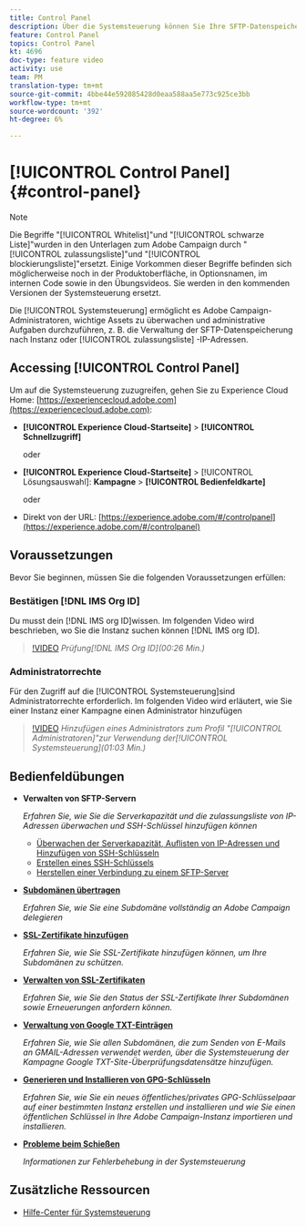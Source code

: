 ```yaml
---
title: Control Panel
description: Über die Systemsteuerung können Sie Ihre SFTP-Datenspeicherung nach Instanz und zulassungsliste-IP-Adressen überwachen und verwalten.
feature: Control Panel
topics: Control Panel
kt: 4696
doc-type: feature video
activity: use
team: PM
translation-type: tm+mt
source-git-commit: 4bbe44e592085428d0eaa588aa5e773c925ce3bb
workflow-type: tm+mt
source-wordcount: '392'
ht-degree: 6%

---
```



# [!UICONTROL Control Panel] {#control-panel}

>[!NOTE]
>
>Die Begriffe &quot;[!UICONTROL Whitelist]&quot;und &quot;[!UICONTROL schwarze Liste]&quot;wurden in den Unterlagen zum Adobe Campaign durch &quot;[!UICONTROL zulassungsliste]&quot;und &quot;[!UICONTROL blockierungsliste]&quot;ersetzt. Einige Vorkommen dieser Begriffe befinden sich möglicherweise noch in der Produktoberfläche, in Optionsnamen, im internen Code sowie in den Übungsvideos. Sie werden in den kommenden Versionen der Systemsteuerung ersetzt.

Die [!UICONTROL Systemsteuerung] ermöglicht es Adobe Campaign-Administratoren, wichtige Assets zu überwachen und administrative Aufgaben durchzuführen, z. B. die Verwaltung der SFTP-Datenspeicherung nach Instanz oder [!UICONTROL zulassungsliste] -IP-Adressen.

## Accessing [!UICONTROL Control Panel]

Um auf die Systemsteuerung zuzugreifen, gehen Sie zu Experience Cloud Home: [https://experiencecloud.adobe.com](https://experiencecloud.adobe.com):

* **[!UICONTROL Experience Cloud-Startseite]** > **[!UICONTROL Schnellzugriff]**

   oder
* **[!UICONTROL Experience Cloud-Startseite]** > [!UICONTROL Lösungsauswahl]: **Kampagne** > **[!UICONTROL Bedienfeldkarte]**

   oder

* Direkt von der URL: [https://experience.adobe.com/#/controlpanel](https://experience.adobe.com/#/controlpanel)

## Voraussetzungen

Bevor Sie beginnen, müssen Sie die folgenden Voraussetzungen erfüllen:

### Bestätigen [!DNL IMS Org ID]

Du musst dein [!DNL IMS org ID]wissen. Im folgenden Video wird beschrieben, wo Sie die Instanz suchen können [!DNL IMS org ID].

>[!VIDEO](https://video.tv.adobe.com/v/27183?quality=12)
*Prüfung[!DNL IMS Org ID](00:26 Min.)*

### Administratorrechte

Für den Zugriff auf die [!UICONTROL Systemsteuerung]sind Administratorrechte erforderlich.
Im folgenden Video wird erläutert, wie Sie einer Instanz einer Kampagne einen Administrator hinzufügen

>[!VIDEO](https://video.tv.adobe.com/v/27147?quality=12)
*Hinzufügen eines Administrators zum Profil &quot;[!UICONTROL Administratoren]&quot;zur Verwendung der[!UICONTROL Systemsteuerung](01:03 Min.)*

## Bedienfeldübungen

* **Verwalten von SFTP-Servern**

   *Erfahren Sie, wie Sie die Serverkapazität und die zulassungsliste von IP-Adressen überwachen und SSH-Schlüssel hinzufügen können*

   * [Überwachen der Serverkapazität, Auflisten von IP-Adressen und Hinzufügen von SSH-Schlüsseln](/help/administrating/control-panel/monitoring-server-capacity-allow-listing-adding-ssh-key.md)
   * [Erstellen eines SSH-Schlüssels](/help/administrating/control-panel/generate-ssh-key.md)
   * [Herstellen einer Verbindung zu einem SFTP-Server](/help/administrating/control-panel/connect-to-sftp-server.md)
* **[Subdomänen übertragen](/help/administrating/control-panel/subdomain-delegation.md)**

   *Erfahren Sie, wie Sie eine Subdomäne vollständig an Adobe Campaign delegieren*
* **[SSL-Zertifikate hinzufügen](/help/administrating/control-panel/adding-ssl-certificates.md)**

   *Erfahren Sie, wie Sie SSL-Zertifikate hinzufügen können, um Ihre Subdomänen zu schützen.*
* **[Verwalten von SSL-Zertifikaten](/help/administrating/control-panel/managing-ssl-certificates.md)**

   *Erfahren Sie, wie Sie den Status der SSL-Zertifikate Ihrer Subdomänen sowie Erneuerungen anfordern können.*
* **[Verwaltung von Google TXT-Einträgen](/help/administrating/control-panel/google-txt-record-management.md)**

   *Erfahren Sie, wie Sie allen Subdomänen, die zum Senden von E-Mails an GMAIL-Adressen verwendet werden, über die Systemsteuerung der Kampagne Google TXT-Site-Überprüfungsdatensätze hinzufügen.*

* **[Generieren und Installieren von GPG-Schlüsseln](/help/administrating/control-panel/generating-and-installing-gpg-keys.md)**

   *Erfahren Sie, wie Sie ein neues öffentliches/privates GPG-Schlüsselpaar auf einer bestimmten Instanz erstellen und installieren und wie Sie einen öffentlichen Schlüssel in Ihre Adobe Campaign-Instanz importieren und installieren.*

* **[Probleme beim Schießen](/help/administrating/control-panel/trouble-shooting.md)**

   *Informationen zur Fehlerbehebung in der Systemsteuerung*

## Zusätzliche Ressourcen

* [Hilfe-Center für Systemsteuerung](https://docs.adobe.com/content/help/de-DE/control-panel/using/control-panel-home.html)

